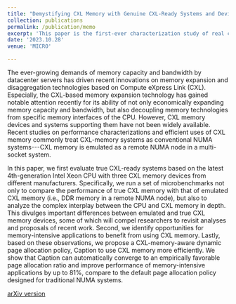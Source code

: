 ```yaml
---
title: "Demystifying CXL Memory with Genuine CXL-Ready Systems and Devices"
collection: publications
permalink: /publication/memo
excerpt: 'This paper is the first-ever characterization study of real commodity CXL memory devices. We develop and open-source MEMO benchmark for CXL memory testing, and develop a auto-tuning algorithm to make the most out of the CXL devices as not only capacity expander but also bandwidth expander. [arXiv version](https://arxiv.org/abs/2303.15375) '
date: '2023.10.28'
venue: 'MICRO'

---
```


The ever-growing demands of memory capacity and bandwidth by datacenter servers has driven recent innovations on memory expansion and disaggregation technologies based on Compute eXpress Link (CXL). Especially, the CXL-based memory expansion technology has gained notable attention recently for its ability of not only economically expanding memory capacity and bandwidth, but also decoupling memory technologies from specific memory interfaces of the CPU. However, CXL memory devices and systems supporting them have not been widely available. Recent studies on performance characterizations and efficient uses of CXL memory commonly treat CXL-memory systems as conventional NUMA systems---CXL memory is emulated as a remote NUMA node in a multi-socket system.

In this paper, we first evaluate true CXL-ready systems based on the latest 4th-generation Intel Xeon CPU with three CXL memory devices from different manufacturers. Specifically, we run a set of microbenchmarks not only to compare the performance of true CXL memory with that of emulated CXL memory (i.e., DDR memory in a remote NUMA node), but also to analyze the complex interplay between the CPU and CXL memory in depth. This divulges important differences between emulated and true CXL memory devices, some of which will compel researchers to revisit analyses and proposals of recent work. Second, we identify opportunities for memory-intensive applications to benefit from using CXL memory. Lastly, based on these observations, we propose a CXL-memory-aware dynamic page allocation policy, Caption to use CXL memory more efficiently. We show that Caption can automatically converge to an empirically favorable page allocation ratio and improve performance of memory-intensive applications by up to 81%, compare to the default page allocation policy designed for traditional NUMA systems.


[arXiv version](https://arxiv.org/abs/2303.15375)
